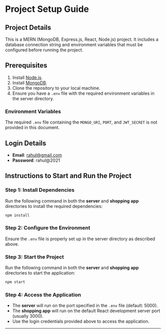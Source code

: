 # Project Setup Guide

## Project Details
This is a MERN (MongoDB, Express.js, React, Node.js) project. It includes a database connection string and environment variables that must be configured before running the project.

## Prerequisites
1. Install [Node.js](https://nodejs.org/).
2. Install [MongoDB](https://www.mongodb.com/docs/manual/installation/).
3. Clone the repository to your local machine.
4. Ensure you have a `.env` file with the required environment variables in the server directory.

### Environment Variables
The required `.env` file containing the `MONGO_URI`, `PORT`, and `JWT_SECRET` is not provided in this document.

## Login Details
- **Email**: rahul@gmail.com
- **Password**: rahul@2021

## Instructions to Start and Run the Project

### Step 1: Install Dependencies
Run the following command in both the **server** and **shopping app** directories to install the required dependencies:
```bash
npm install
```

### Step 2: Configure the Environment
Ensure the `.env` file is properly set up in the server directory as described above.

### Step 3: Start the Project
Run the following command in both the **server** and **shopping app** directories to start the application:
```bash
npm start
```

### Step 4: Access the Application
- The **server** will run on the port specified in the `.env` file (default: 5000).
- The **shopping app** will run on the default React development server port (usually 3000).
- Use the login credentials provided above to access the application.

---
